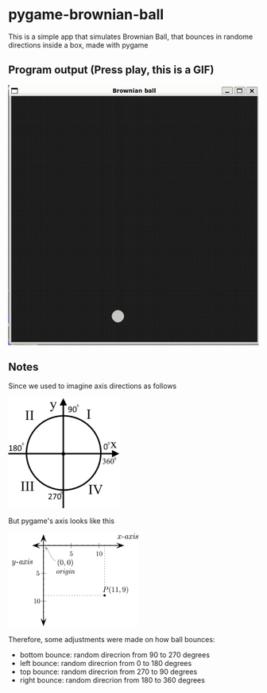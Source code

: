 # pygame-brownian-ball

This is a simple app that simulates Brownian Ball, that bounces in randome directions inside a box, made with pygame

## Program output (Press play, this is a GIF)
![](https://github.com/dtymkiv/pygame-brownian-ball/blob/main/readme.d/animation.gif)


## Notes
Since we used to imagine axis directions as follows
<p align="left">
  <img src="https://github.com/dtymkiv/pygame-brownian-ball/blob/main/readme.d/circle.png">
</p>


But pygame's axis looks like this
<p align="left">
  <img src="https://github.com/dtymkiv/pygame-brownian-ball/blob/main/readme.d/axis.png">
</p>

Therefore, some adjustments were made on how ball bounces:

- bottom bounce: random direcrion from 90 to 270 degrees
- left bounce: random direcrion from 0 to 180 degrees
- top bounce: random direcrion from 270 to 90 degrees
- right bounce: random direcrion from 180 to 360 degrees
